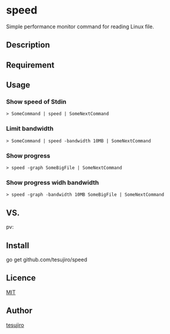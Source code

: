 # speed
Simple performance monitor command for reading Linux file.

## Description

## Requirement

## Usage
### Show speed of Stdin
```
> SomeCommand | speed | SomeNextCommand
```

### Limit bandwidth
```
> SomeCommand | speed -bandwidth 10MB | SomeNextCommand
```

### Show progress
```
> speed -graph SomeBigFile | SomeNextCommand
```

### Show progress widh bandwidth
```
> speed -graph -bandwidth 10MB SomeBigFile | SomeNextCommand
```

## VS. 
pv: 

## Install
go get github.com/tesujiro/speed

## Licence

[MIT](https://github.com/tcnksm/tool/blob/master/LICENCE)

## Author

[tesujiro](https://github.com/tesujiro)

